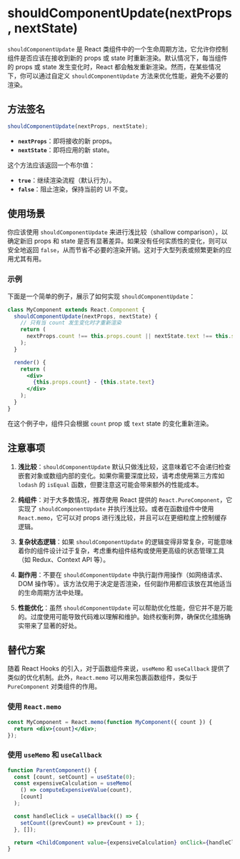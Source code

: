 # shouldComponentUpdate(nextProps, nextState)

`shouldComponentUpdate` 是 React 类组件中的一个生命周期方法，它允许你控制组件是否应该在接收到新的 props 或 state 时重新渲染。默认情况下，每当组件的 props 或 state 发生变化时，React 都会触发重新渲染。然而，在某些情况下，你可以通过自定义 `shouldComponentUpdate` 方法来优化性能，避免不必要的渲染。

## 方法签名

```jsx
shouldComponentUpdate(nextProps, nextState);
```

- **`nextProps`**：即将接收的新 props。
- **`nextState`**：即将应用的新 state。

这个方法应该返回一个布尔值：

- **`true`**：继续渲染流程（默认行为）。
- **`false`**：阻止渲染，保持当前的 UI 不变。

## 使用场景

你应该使用 `shouldComponentUpdate` 来进行浅比较（shallow comparison），以确定新旧 props 和 state 是否有显著差异。如果没有任何实质性的变化，则可以安全地返回 `false`，从而节省不必要的渲染开销。这对于大型列表或频繁更新的应用尤其有用。

### 示例

下面是一个简单的例子，展示了如何实现 `shouldComponentUpdate`：

```jsx
class MyComponent extends React.Component {
  shouldComponentUpdate(nextProps, nextState) {
    // 只有当 count 发生变化时才重新渲染
    return (
      nextProps.count !== this.props.count || nextState.text !== this.state.text
    );
  }

  render() {
    return (
      <div>
        {this.props.count} - {this.state.text}
      </div>
    );
  }
}
```

在这个例子中，组件只会根据 `count` prop 或 `text` state 的变化重新渲染。

## 注意事项

1. **浅比较**：`shouldComponentUpdate` 默认只做浅比较，这意味着它不会递归检查嵌套对象或数组内部的变化。如果你需要深度比较，请考虑使用第三方库如 `lodash` 的 `isEqual` 函数，但要注意这可能会带来额外的性能成本。

2. **纯组件**：对于大多数情况，推荐使用 React 提供的 `React.PureComponent`，它实现了 `shouldComponentUpdate` 并执行浅比较。或者在函数组件中使用 `React.memo`，它可以对 props 进行浅比较，并且可以在更细粒度上控制缓存逻辑。

3. **复杂状态逻辑**：如果 `shouldComponentUpdate` 的逻辑变得非常复杂，可能意味着你的组件设计过于复杂，考虑重构组件结构或使用更高级的状态管理工具（如 Redux、Context API 等）。

4. **副作用**：不要在 `shouldComponentUpdate` 中执行副作用操作（如网络请求、DOM 操作等）。该方法仅用于决定是否渲染，任何副作用都应该放在其他适当的生命周期方法中处理。

5. **性能优化**：虽然 `shouldComponentUpdate` 可以帮助优化性能，但它并不是万能的。过度使用可能导致代码难以理解和维护。始终权衡利弊，确保优化措施确实带来了显著的好处。

## 替代方案

随着 React Hooks 的引入，对于函数组件来说，`useMemo` 和 `useCallback` 提供了类似的优化机制。此外，`React.memo` 可以用来包裹函数组件，类似于 `PureComponent` 对类组件的作用。

### 使用 `React.memo`

```jsx
const MyComponent = React.memo(function MyComponent({ count }) {
  return <div>{count}</div>;
});
```

### 使用 `useMemo` 和 `useCallback`

```jsx
function ParentComponent() {
  const [count, setCount] = useState(0);
  const expensiveCalculation = useMemo(
    () => computeExpensiveValue(count),
    [count]
  );

  const handleClick = useCallback(() => {
    setCount((prevCount) => prevCount + 1);
  }, []);

  return <ChildComponent value={expensiveCalculation} onClick={handleClick} />;
}
```
